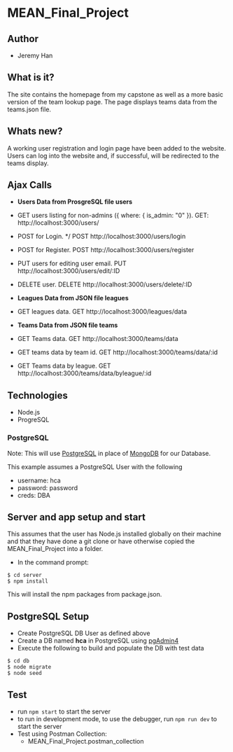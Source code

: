 # MEAN_Final_Project

## Author
* Jeremy Han

## What is it?
The site contains the homepage from my capstone as well as a more basic version of the team lookup page. The page displays teams data from the teams.json file.

## Whats new?
A working user registration and login page have been added to the website. Users can log into the website and, if successful, will be redirected to the teams display.

## Ajax Calls
- **Users Data from ProsgreSQL file users**

- GET users listing for non-admins ({ where: { is_admin: "0" }).
GET: http://localhost:3000/users/

- POST for Login. */
POST http://localhost:3000/users/login

- POST for Register.
POST http://localhost:3000/users/register

- PUT users for editing user email.
PUT http://localhost:3000/users/edit/:ID

- DELETE user.
DELETE http://localhost:3000/users/delete/:ID

- **Leagues Data from JSON file leagues**

- GET leagues data.
GET http://localhost:3000/leagues/data

- **Teams Data from JSON file teams**

- GET Teams data.
GET http://localhost:3000/teams/data

- GET teams data by team id.
GET http://localhost:3000/teams/data/:id 

- GET Teams data by league.
GET http://localhost:3000/teams/data/byleague/:id

## Technologies
- Node.js
- ProgreSQL

### PostgreSQL

Note: This will use [PostgreSQL](https://www.postgresql.org/) in place of [MongoDB](https://www.mongodb.com/) for our Database. 

This example assumes a PostgreSQL User with the following
+ username: hca
+ password: password
+ creds: DBA


## Server and app setup and start
This assumes that the user has Node.js installed globally on their machine and that they have done a git clone or have otherwise copied the MEAN_Final_Project into a folder.

- In the command prompt:

```
$ cd server
$ npm install 
```
This will install the npm packages from package.json.

## PostgreSQL Setup
+ Create PostgreSQL DB User as defined above
+ Create a DB named **hca** in PostgreSQL using [pgAdmin4](http://127.0.0.1:49799/browser/)
+ Execute the following to build and populate the DB with test data
```
$ cd db
$ node migrate
$ node seed
```

## Test
+ run ```npm start``` to start the server
+ to run in development mode, to use the debugger, run ```npm run dev``` to start the server
+ Test using Postman Collection:
    + MEAN_Final_Project.postman_collection